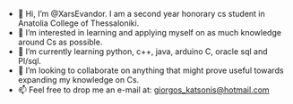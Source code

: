 - 👋 Hi, I’m @XarsEvandor. I am a second year honorary cs student in Anatolia College of Thessaloniki.
- 👀 I’m interested in learning and applying myself on as much knowledge around Cs as possible.
- 🌱 I’m currently learning python, c++, java, arduino C, oracle sql and Pl/sql.
- 💞️ I’m looking to collaborate on anything that might prove useful towards expanding my knowledge on Cs.
- 📫 Feel free to drop me an e-mail at: giorgos_katsonis@hotmail.com
